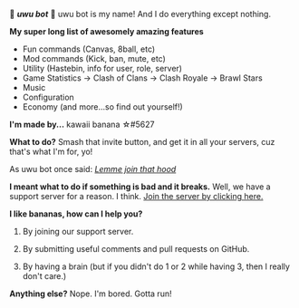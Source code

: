 🍌 ***uwu bot*** 🍌
uwu bot is my name! And I do everything except nothing.

**My super long list of awesomely amazing features**
- Fun commands (Canvas, 8ball, etc)
- Mod commands (Kick, ban, mute, etc)
- Utility (Hastebin, info for user, role, server)
- Game Statistics
-> Clash of Clans
-> Clash Royale
-> Brawl Stars
- Music
- Configuration
- Economy
(and more...so find out yourself!)

**I'm made by...**
kawaii banana ☆#5627

**What to do?**
Smash that invite button, and get it in all your servers, cuz that's what I'm for, yo!

As uwu bot once said: [*Lemme join that hood*](https://discordapp.com/api/oauth2/authorize?client_id=520682706896683009&permissions=8&scope=bot)


**I meant what to do if something is bad and it breaks.**
Well, we have a support server for a reason. I think. [Join the server by clicking here.](https://discord.gg/vCMEmNJ)

**I like bananas, how can I help you?**
1) By joining our support server.

2) By submitting useful comments and pull requests on GitHub.

3) By having a brain (but if you didn't do 1 or 2 while having 3, then I really don't care.)

**Anything else?**
Nope. I'm bored. Gotta run!
